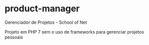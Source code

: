 # product-manager
Gerenciador de Projetos - School of Net

Projeto em PHP 7 sem o uso de frameworks para gerenciar projetos pessoais
